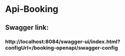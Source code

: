 # Api-Booking

## Swagger link:
### http://localhost:8084/swagger-ui/index.html?configUrl=/booking-openapi/swagger-config

